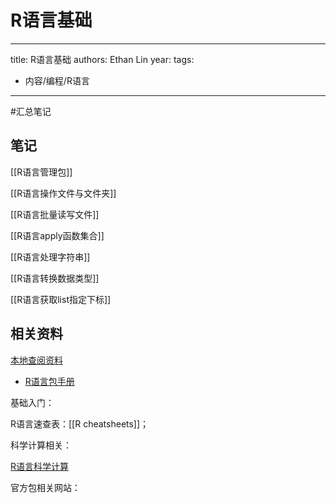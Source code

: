 # R语言基础


---
title: R语言基础
authors: Ethan Lin
year:
tags:
  - 内容/编程/R语言 
---


#汇总笔记 


## 笔记

[[R语言管理包]]

[[R语言操作文件与文件夹]]

[[R语言批量读写文件]]

[[R语言apply函数集合]]

[[R语言处理字符串]]

[[R语言转换数据类型]]

[[R语言获取list指定下标]]


## 相关资料

[本地查阅资料](file:///Users/ethan/Documents/CoreFiles/ReadingsFile/编程语言/R语言)
- [R语言包手册](file:///Users/ethan/Documents/CoreFiles/ReadingsFile/编程语言/R语言/R语言包手册)

基础入门：

R语言速查表：[[R cheatsheets]]；

科学计算相关：

[R语言科学计算](file:///Users/ethan/Documents/CoreFiles/ReadingsFile/计算科学/R语言科学计算)

官方包相关网站：

